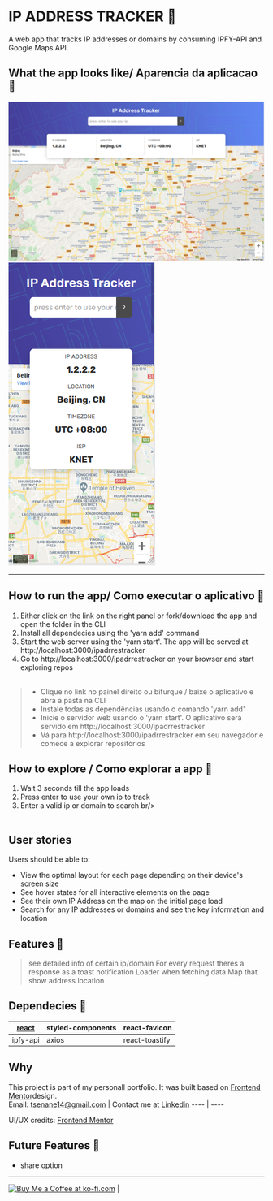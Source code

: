 # IP ADDRESS TRACKER 🧭
A web app that tracks IP addresses or domains by consuming IPFY-API and Google Maps API.

## What the app looks like/ Aparencia da aplicacao 🙈

 ![banner](https://github.com/paichato/ipadrrestracker/blob/main/screenshots/preview1.PNG)
 ![banner](https://github.com/paichato/ipadrrestracker/blob/main/screenshots/preview2.PNG)


--- 


## How to run the app/ Como executar o aplicativo 🚀
1. Either click on the link on the right panel or fork/download the app and open the folder in the CLI
2. Install all dependecies using the 'yarn add' command
3. Start the web server using the 'yarn start'. The app will be served at http://localhost:3000/ipadrrestracker
4. Go to http://localhost:3000/ipadrrestracker on your browser and start exploring repos<br/></br>

  > - Clique no link no painel direito ou bifurque / baixe o aplicativo e abra a pasta na CLI
  > - Instale todas as dependências usando o comando 'yarn add'
  > - Inicie o servidor web usando o 'yarn start'. O aplicativo será servido em http://localhost:3000/ipadrrestracker
  > - Vá para http://localhost:3000/ipadrrestracker em seu navegador e comece a explorar repositórios

## How to explore / Como explorar a app 🔀
1. Wait 3 seconds till the app loads
2. Press enter to use your own ip to track
3. Enter a valid ip or domain to search
br/><br/><br/>


## User stories
Users should be able to:

- View the optimal layout for each page depending on their device's screen size
- See hover states for all interactive elements on the page
- See their own IP Address on the map on the initial page load
- Search for any IP addresses or domains and see the key information and location

## Features 💎
> see detailed info of  certain ip/domain
> For every request theres a response as a toast notification 
> Loader when fetching data
> Map that show address location


    
## Dependecies 💾
[react](https://github.com/facebook/react)|styled-components|react-favicon
---|---|---
ipfy-api|axios|react-toastify

## Why
This project is part of my personall portfolio. It was built based on [Frontend Mentor](https://www.frontendmentor.io/slack)design.<br/>
Email: tsenane14@gmail.com | Contact me at [Linkedin](https://www.linkedin.com/in/marlon-d-jesus-6874271ab/) 
---- | ----


UI/UX credits: [Frontend Mentor](https://www.frontendmentor.io/slack)


## Future Features 🎲
- share option 

---

<a href='https://ko-fi.com/D1D63F21Y' target='_blank'><img height='36' style='border:0px;height:36px;' src='https://cdn.ko-fi.com/cdn/kofi2.png?v=2' border='0' alt='Buy Me a Coffee at ko-fi.com' /></a> | 
